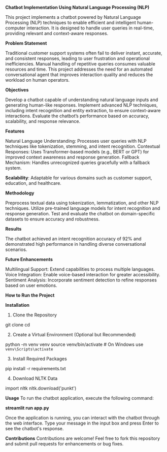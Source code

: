 **Chatbot Implementation Using Natural Language Processing (NLP)**

This project implements a chatbot powered by Natural Language Processing (NLP) techniques to enable efficient and intelligent human-computer interaction. It is designed to handle user queries in real-time, providing relevant and context-aware responses.

**Problem Statement**

Traditional customer support systems often fail to deliver instant, accurate, and consistent responses, leading to user frustration and operational inefficiencies. Manual handling of repetitive queries consumes valuable resources and time. This project addresses the need for an automated conversational agent that improves interaction quality and reduces the workload on human operators.

**Objectives**

Develop a chatbot capable of understanding natural language inputs and generating human-like responses.
Implement advanced NLP techniques, including intent recognition and entity extraction, to ensure context-aware interactions.
Evaluate the chatbot’s performance based on accuracy, scalability, and response relevance.

**Features**

Natural Language Understanding: Processes user queries with NLP techniques like tokenization, stemming, and intent recognition.
Contextual Responses: Uses Transformer-based models (e.g., BERT or GPT) for improved context awareness and response generation.
Fallback Mechanism: Handles unrecognized queries gracefully with a fallback system.

**Scalability**: Adaptable for various domains such as customer support, education, and healthcare.

**Methodology**

Preprocess textual data using tokenization, lemmatization, and other NLP techniques.
Utilize pre-trained language models for intent recognition and response generation.
Test and evaluate the chatbot on domain-specific datasets to ensure accuracy and robustness.

**Results**

The chatbot achieved an intent recognition accuracy of 92% and demonstrated high performance in handling diverse conversational scenarios.

**Future Enhancements**

Multilingual Support: Extend capabilities to process multiple languages.
Voice Integration: Enable voice-based interaction for greater accessibility.
Sentiment Analysis: Incorporate sentiment detection to refine responses based on user emotions.


**How to Run the Project**

**Installation**
1. Clone the Repository
   
git clone <repository-url>
cd <repository-directory>

2. Create a Virtual Environment (Optional but Recommended)
   
python -m venv venv
source venv/bin/activate  # On Windows use `venv\Scripts\activate`

3. Install Required Packages
   
pip install -r requirements.txt

4. Download NLTK Data

import nltk
nltk.download('punkt')

**Usage**
To run the chatbot application, execute the following command:

**streamlit run app.py**

Once the application is running, you can interact with the chatbot through the web interface. Type your message in the input box and press Enter to see the chatbot's response.


**Contributions**
Contributions are welcome! Feel free to fork this repository and submit pull requests for enhancements or bug fixes.

